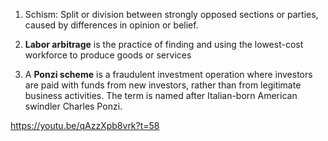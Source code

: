 

1. Schism: Split or division between strongly opposed sections or parties, caused by differences in opinion or belief.

2. **Labor arbitrage** is the practice of finding and using the lowest-cost workforce to produce goods or services

3. A **Ponzi scheme** is a fraudulent investment operation where investors are paid with funds from new investors, rather than from legitimate business activities. The term is named after Italian-born American swindler Charles Ponzi.

https://youtu.be/qAzzXpb8vrk?t=58

